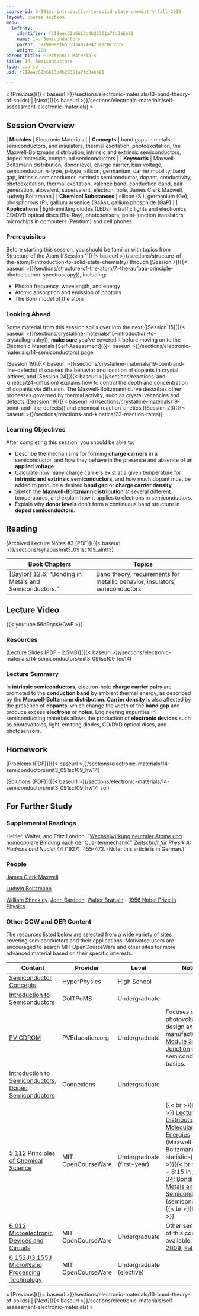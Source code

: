 ```yaml
---
course_id: 3-091sc-introduction-to-solid-state-chemistry-fall-2010
layout: course_section
menu:
  leftnav:
    identifier: f218eec62b6b13b4b23361a7fc3abb81
    name: 14. Semiconductors
    parent: 391990eef6535d34974e42391c0cb5b5
    weight: 220
parent_title: Electronic Materials
title: 14. Semiconductors
type: course
uid: f218eec62b6b13b4b23361a7fc3abb81

---
```


« [Previous]({{< baseurl >}}/sections/electronic-materials/13-band-theory-of-solids) | [Next]({{< baseurl >}}/sections/electronic-materials/self-assessment-electronic-materials) »

Session Overview
----------------

| **Modules** | Electronic Materials |
| **Concepts** | band gaps in metals, semiconductors, and insulators, thermal excitation, photoexcitation, the Maxwell-Boltzmann distribution, intrinsic and extrinsic semiconductors, doped materials, compound semiconductors |
| **Keywords** | Maxwell-Boltzmann distribution, donor level, charge carrier, bias voltage, semiconductor, n-type, p-type, silicon, germanium, carrier mobility, band gap, intrinsic semiconductor, extrinsic semiconductor, dopant, conductivity, photoexcitation, thermal excitation, valence band, conduction band, pair generation, aliovalent, supervalent, electron, hole, James Clerk Maxwell, Ludwig Boltzmann |
| **Chemical Substances** | silicon (Si), germanium (Ge), phosphorous (P), gallium arsenide (GaAs), gallium phosphide (GaP) |
| **Applications** | light-emitting diodes (LEDs) in traffic lights and electronics, CD/DVD optical discs (Blu-Ray), photosensors, point-junction transistors, microchips in computers (Pentium) and cell phones 

### Prerequisites

Before starting this session, you should be familiar with topics from Structure of the Atom ([Session 1]({{< baseurl >}}/sections/structure-of-the-atom/1-introduction-to-solid-state-chemistry) through [Session 7]({{< baseurl >}}/sections/structure-of-the-atom/7.-the-aufbau-principle-photoelectron-spectroscopy)), including:

*   Photon frequency, wavelength, and energy
*   Atomic absorption and emission of photons
*   The Bohr model of the atom

### Looking Ahead

Some material from this session spills over into the next ([Session 15]({{< baseurl >}}/sections/crystalline-materials/15-introduction-to-crystallography)); **make sure** you've covered it before moving on to the Electronic Materials [Self-Assessment]({{< baseurl >}}/sections/electronic-materials/14-semiconductors) page.

[Session 19]({{< baseurl >}}/sections/crystalline-materials/19-point-and-line-defects) discusses the behavior and location of dopants in crystal lattices, and [Session 24]({{< baseurl >}}/sections/reactions-and-kinetics/24-diffusion) explains how to control the depth and concentration of dopants via diffusion. The Maxwell-Boltzmann curve describes other processes governed by thermal activity, such as crystal vacancies and defects ([Session 19]({{< baseurl >}}/sections/crystalline-materials/19-point-and-line-defects)) and chemical reaction kinetics ([Session 23]({{< baseurl >}}/sections/reactions-and-kinetics/23-reaction-rates)).

### Learning Objectives

After completing this session, you should be able to:

*   Describe the mechanisms for forming **charge carriers** in a semiconductor, and how they behave in the presence and absence of an **applied voltage**.
*   Calculate how many charge carriers exist at a given temperature for **intrinsic and extrinsic semiconductors**, and how much dopant must be added to produce a desired **band gap** or **charge carrier density**.
*   Sketch the **Maxwell-Boltzmann distribution** at several different temperatures, and explain how it applies to electrons in semiconductors.
*   Explain why **donor levels** don't form a continuous band structure in **doped semiconductors**.

Reading
-------

[Archived Lecture Notes #3 (PDF)]({{< baseurl >}}/sections/syllabus/mit3_091scf09_aln03)

| Book Chapters | Topics |
| --- | --- |
| [\[Saylor\]](https://saylordotorg.github.io/text_general-chemistry-principles-patterns-and-applications-v1.0/s16-06-bonding-in-metals-and-semicond.html) 12.6, "Bonding in Metals and Semiconductors." | Band theory; requirements for metallic behavior; insulators; semiconductors 

Lecture Video
-------------

{{< youtube 56d9qcsHGwE >}}

### Resources

[Lecture Slides (PDF - 2.5MB)]({{< baseurl >}}/sections/electronic-materials/14-semiconductors/mit3_091scf09_lec14)

### Lecture Summary

In **intrinsic semiconductors**, electron-hole **charge carrier pairs** are promoted to the **conduction band** by ambient thermal energy, as described by the **Maxwell-Boltzmann distribution**. **Carrier density** is also affected by the presence of **dopants**, which change the width of the **band gap** and produce excess **electrons** or **holes**. Engineering impurities in semiconducting materials allows the production of **electronic devices** such as photovoltaics, light-emitting diodes, CD/DVD optical discs, and photosensors.

Homework
--------

[Problems (PDF)]({{< baseurl >}}/sections/electronic-materials/14-semiconductors/mit3_091scf09_hw14)

[Solutions (PDF)]({{< baseurl >}}/sections/electronic-materials/14-semiconductors/mit3_091scf09_hw14_sol)

For Further Study
-----------------

### Supplemental Readings

Heitler, Walter, and Fritz London. "[Wechselwirkung neutraler Atome und homöopolare Bindung nach der Quantenmechanik.](http://dx.doi.org/10.1007/BF01397394)" _Zeitschrift für Physik A: Hadrons and Nuclei_ 44 (1927): 455-472. (Note: this article is in German.)

### People

[James Clerk Maxwell](http://en.wikipedia.org/wiki/James_Clerk_Maxwell)

[Ludwig Boltzmann](http://en.wikipedia.org/wiki/Boltzmann)

[William Shockley](http://en.wikipedia.org/wiki/William_Shockley), [John Bardeen](http://en.wikipedia.org/wiki/John_Bardeen), [Walter Brattain](http://en.wikipedia.org/wiki/Walter_Brattain) – [1956 Nobel Prize in Physics](http://nobelprize.org/nobel_prizes/physics/laureates/1956/)

### Other OCW and OER Content

The resources listed below are selected from a wide variety of sites covering semiconductors and their applications. Motivated users are encouraged to search MIT OpenCourseWare and other sites for more advanced material based on their specific interests.

| Content | Provider | Level | Notes |
| --- | --- | --- | --- |
| [Semiconductor Concepts](http://hyperphysics.phy-astr.gsu.edu/hbase/solids/semcn.html) | HyperPhysics | High School | &nbsp; |
| [Introduction to Semiconductors](http://www.doitpoms.ac.uk/tlplib/semiconductors/index.php) | DoITPoMS | Undergraduate | &nbsp; |
| [PV CDROM](http://www.pveducation.org/pvcdrom) | PVEducation.org | Undergraduate | Focuses on photovoltaic design and manufacturing; [Module 3: PN Junction](http://www.pveducation.org/pvcdrom/3-pn-junction/introduction-to-semiconductors) covers semiconductor basics. |
| [Introduction to Semiconductors](http://cnx.org/content/m1001/latest/), [Doped Semiconductors](http://cnx.org/content/m1002/latest/) | Connexions | Undergraduate | &nbsp; |
| [5.112 Principles of Chemical Science](/courses/5-112-principles-of-chemical-science-fall-2005) | MIT OpenCourseWare | Undergraduate (first-year) |  {{< br >}}{{< br >}} [Lecture 14: Distribution of Molecular Energies](/courses/5-112-principles-of-chemical-science-fall-2005/sections/video-lectures/lecture-14-distribution-molecular-energies) (Maxwell-Boltzmann statistics) {{< br >}}{{< br >}} Start - 8:15 in [Lecture 34: Bonding in Metals and Semiconductors](/courses/5-112-principles-of-chemical-science-fall-2005/sections/video-lectures/lecture-34-bonding-in-metals-and-semiconductors) (semiconductors) {{< br >}}{{< br >}}  |
| [6.012 Microelectronic Devices and Circuits](/courses/6-012-microelectronic-devices-and-circuits-fall-2005) | MIT OpenCourseWare | Undergraduate | Other semesters of this course are available: [Spring 2009](/courses/6-012-microelectronic-devices-and-circuits-spring-2009), [Fall 2009](/courses/6-012-microelectronic-devices-and-circuits-fall-2009) |
| [6.152J/3.155J Micro/Nano Processing Technology](/courses/6-152j-micro-nano-processing-technology-fall-2005) | MIT OpenCourseWare | Undergraduate (elective) |   

« [Previous]({{< baseurl >}}/sections/electronic-materials/13-band-theory-of-solids) | [Next]({{< baseurl >}}/sections/electronic-materials/self-assessment-electronic-materials) »